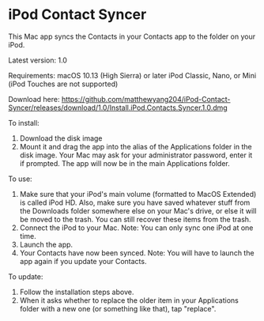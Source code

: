 # iPod Contact Syncer
This Mac app syncs the Contacts in your Contacts app to the folder on your iPod.

Latest version: 1.0

Requirements:
macOS 10.13 (High Sierra) or later
iPod Classic, Nano, or Mini (iPod Touches are not supported)

Download here:
https://github.com/matthewyang204/iPod-Contact-Syncer/releases/download/1.0/Install.iPod.Contacts.Syncer.1.0.dmg

To install:
1. Download the disk image
2. Mount it and drag the app into the alias of the Applications folder in the disk image. Your Mac may ask for your administrator password, enter it if prompted. The app will now be in the main Applications folder.

To use:
1. Make sure that your iPod's main volume (formatted to MacOS Extended) is called iPod HD. Also, make sure you have saved whatever stuff from the Downloads folder somewhere else on your Mac's drive, or else it will be moved to the trash. You can still recover these items from the trash.
2. Connect the iPod to your Mac. Note: You can only sync one iPod at one time.
3. Launch the app.
4. Your Contacts have now been synced. Note: You will have to launch the app again if you update your Contacts.

To update:
1. Follow the installation steps above.
2. When it asks whether to replace the older item in your Applications folder with a new one (or something like that), tap "replace".
